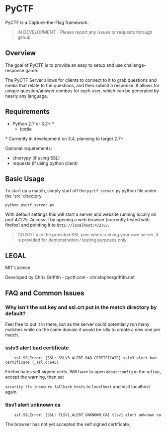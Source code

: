 PyCTF
=====

PyCTF is a Capture-the-Flag framework.

> IN DEVELOPMENT - Please report any issues or requests through github


Overview
--------

The goal of PyCTF is to provide an easy to setup and use challenge-response game.

The PyCTF Server allows for clients to connect to it to grab questions and media that relate to the questions,
and then submit a response. It allows for unique question/answer combos for each user, which can be generated by nearly any language.

Requirements
------------

* Python 2.7 or 3.2+ \*
	- bottle

\* Currently in development on 3.4, planning to target 2.7+ 

Optional requirements:

* cherrypy (if using SSL)
* requests (if using python client) 


Basic Usage
-----------

To start up a match, simply start off the `pyctf_server.py` python file under the 'src' directory. 

`python pyctf_server.py`

With default settings this will start a server and website running locally on port 47275. 
Access it by opening a web browser (currently tested with firefox) and pointing it to `http://localhost:47275/`. 


> DO NOT use the provided SSL pem when running your own server,
it is provided for demonstration / testing purposes only. 

LEGAL
-----

MIT Licence

Developed by Chris Griffith - pyctf.com - christophergriffith.net


FAQ and Common Issues
---------------------

### Why isn't the ssl.key and ssl.crt put in the match directory by default?

Feel free to put it in there, but as the server could potentially run many matches while on the
same domain it would be silly to create a new one per match.

### sslv3 alert bad certificate

```
    ssl.SSLError: [SSL: SSLV3_ALERT_BAD_CERTIFICATE] sslv3 alert bad certificate (_ssl.c:645)
```

Firefox hates self signed certs. Will have to open `about:config` in the url bar, accept the warning, then set

`security.tls.insecure_fallback_hosts` to `localhost` and visit localhost again.


### tlsv1 alert unknown ca

```
    ssl.SSLError: [SSL: TLSV1_ALERT_UNKNOWN_CA] tlsv1 alert unknown ca
```

The browser has not yet accepted the self signed certificate.
